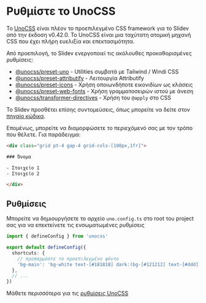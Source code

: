 # Ρυθμίστε το UnoCSS

<Environment type="node" />

Το [UnoCSS](https://unocss.dev) είναι πλέον το προεπιλεγμένο CSS framework για το Slidev από την έκδοση v0.42.0. Το UnoCSS είναι μια ταχύτατη ατομική μηχανή CSS που έχει πλήρη ευελιξία και επεκτασιμότητα.

Από προεπιλογή, το Slidev ενεργοποιεί τις ακόλουθες προκαθορισμένες ρυθμίσεις:

- [@unocss/preset-uno](https://unocss.dev/presets/uno) - Utilities συμβατά με Tailwind / Windi CSS
- [@unocss/preset-attributify](https://unocss.dev/presets/attributify) - Λειτουργία Attributify
- [@unocss/preset-icons](https://unocss.dev/presets/icons) - Χρήση οποιωνδήποτε εικονιδίων ως κλάσεις
- [@unocss/preset-web-fonts](https://unocss.dev/presets/web-fonts) - Χρήση γραμματοσειρών ιστού με άνεση
- [@unocss/transformer-directives](https://unocss.dev/transformers/directives) - Χρήση του `@apply` στο CSS

Το Slidev προσθέτει επίσης συντομεύσεις, όπως μπορείτε να δείτε στον [πηγαίο κώδικα](https://github.com/slidevjs/slidev/blob/main/packages/client/uno.config.ts).

Επομένως, μπορείτε να διαμορφώσετε το περιεχόμενό σας με τον τρόπο που θέλετε. Για παράδειγμα:

```html
<div class="grid pt-4 gap-4 grid-cols-[100px,1fr]">

### Όνομα

- Στοιχείο 1
- Στοιχείο 2

</div>
```

## Ρυθμίσεις

Μπορείτε να δημιουργήσετε το αρχείο `uno.config.ts` στο root του project σας για να επεκτείνετε τις ενσωματωμένες ρυθμίσεις

```ts
import { defineConfig } from 'unocss'

export default defineConfig({
  shortcuts: {
    // προσαρμόστε το προεπιλεγμένο φόντο
    'bg-main': 'bg-white text-[#181818] dark:(bg-[#121212] text-[#ddd])',
  },
  // ...
})
```

Μάθετε περισσότερα για τις [ρυθμίσεις UnoCSS](https://unocss.dev/guide/config-file)
